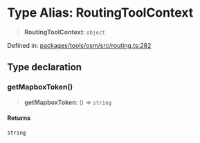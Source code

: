 # Type Alias: RoutingToolContext

> **RoutingToolContext**: `object`

Defined in: [packages/tools/osm/src/routing.ts:282](https://github.com/GeoDaCenter/openassistant/blob/0a6a7e7306d75a25dc968b3117f04cb7bd613bec/packages/tools/osm/src/routing.ts#L282)

## Type declaration

### getMapboxToken()

> **getMapboxToken**: () => `string`

#### Returns

`string`
